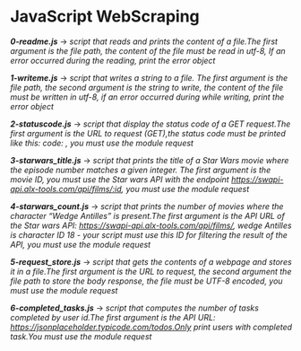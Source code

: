 # JavaScript WebScraping

***0-readme.js*** -> *script that reads and prints the content of a file.The first argument is the file path, the content of the file must be read in utf-8, If an error occurred during the reading, print the error object*

***1-writeme.js*** -> *script that writes a string to a file. The first argument is the file path, the second argument is the string to write, the content of the file must be written in utf-8, if an error occurred during while writing, print the error object*

***2-statuscode.js*** -> *script that display the status code of a GET request.The first argument is the URL to request (GET),the status code must be printed like this: code: <status code>, you must use the module request*

***3-starwars_title.js*** -> *script that prints the title of a Star Wars movie where the episode number matches a given integer. The first argument is the movie ID, you must use the Star wars API with the endpoint https://swapi-api.alx-tools.com/api/films/:id, you must use the module request*

***4-starwars_count.js*** -> *script that prints the number of movies where the character “Wedge Antilles” is present.The first argument is the API URL of the Star wars API: https://swapi-api.alx-tools.com/api/films/, wedge Antilles is character ID 18 - your script must use this ID for filtering the result of the API, you must use the module request*

***5-request_store.js*** -> *script that gets the contents of a webpage and stores it in a file.The first argument is the URL to request, the second argument the file path to store the body response, the file must be UTF-8 encoded, you must use the module request*

***6-completed_tasks.js*** -> *script that computes the number of tasks completed by user id.The first argument is the API URL: https://jsonplaceholder.typicode.com/todos.Only print users with completed task.You must use the module request*
